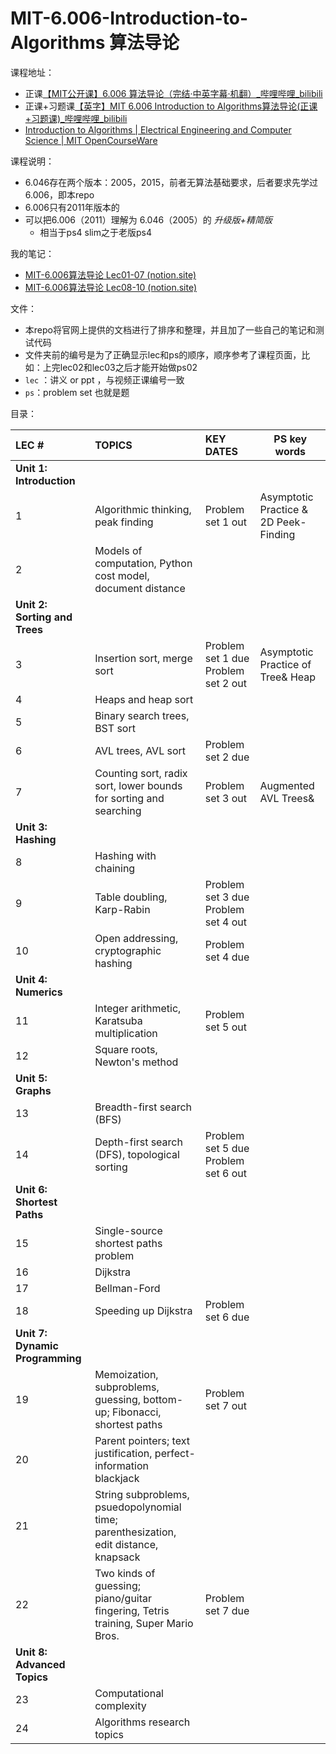 # MIT-6.006-Introduction-to-Algorithms 算法导论
课程地址：

- 正课[【MIT公开课】6.006 算法导论（完结·中英字幕·机翻）_哔哩哔哩_bilibili](https://www.bilibili.com/video/av84549127?spm_id_from=333.788.b_636f6d6d656e74.7)
- 正课+习题课[【英字】MIT 6.006 Introduction to Algorithms算法导论(正课+习题课)_哔哩哔哩_bilibili](https://www.bilibili.com/video/BV1Ep411R7RB?)
- [Introduction to Algorithms | Electrical Engineering and Computer Science | MIT OpenCourseWare](https://ocw.mit.edu/courses/electrical-engineering-and-computer-science/6-006-introduction-to-algorithms-fall-2011/)

课程说明：

- 6.046存在两个版本：2005，2015，前者无算法基础要求，后者要求先学过6.006，即本repo 
- 6.006只有2011年版本的
- 可以把6.006（2011）理解为 6.046（2005）的 *升级版+精简版*  
  - 相当于ps4 slim之于老版ps4

我的笔记：

- [MIT-6.006算法导论 Lec01-07 (notion.site)](https://chambray-launch-d34.notion.site/MIT-6-006-Lec01-07-7ba56159116541959f1a0eecf5e4eae2)
- [MIT-6.006算法导论 Lec08-10 (notion.site)](https://chambray-launch-d34.notion.site/MIT-6-006-Lec08-10-e198039d11c54555a10c445eed67a5df)

文件：

- 本repo将官网上提供的文档进行了排序和整理，并且加了一些自己的笔记和测试代码
- 文件夹前的编号是为了正确显示lec和ps的顺序，顺序参考了课程页面，比如：上完lec02和lec03之后才能开始做ps02
- `lec` ：讲义 or ppt ，与视频正课编号一致
- `ps`：problem set 也就是题

目录：

| LEC #                           | TOPICS                                                       | KEY DATES                           | PS key words                          |
| :------------------------------ | :----------------------------------------------------------- | :---------------------------------- | ------------------------------------- |
| **Unit 1: Introduction**        |                                                              |                                     |                                       |
| 1                               | Algorithmic thinking, peak finding                           | Problem set 1 out                   | Asymptotic Practice & 2D Peek-Finding |
| 2                               | Models of computation, Python cost model, document distance  |                                     |                                       |
| **Unit 2: Sorting and Trees**   |                                                              |                                     |                                       |
| 3                               | Insertion sort, merge sort                                   | Problem set 1 due Problem set 2 out | Asymptotic Practice of Tree& Heap     |
| 4                               | Heaps and heap sort                                          |                                     |                                       |
| 5                               | Binary search trees, BST sort                                |                                     |                                       |
| 6                               | AVL trees, AVL sort                                          | Problem set 2 due                   |                                       |
| 7                               | Counting sort, radix sort, lower bounds for sorting and searching | Problem set 3 out                   | Augmented AVL Trees&                  |
| **Unit 3: Hashing**             |                                                              |                                     |                                       |
| 8                               | Hashing with chaining                                        |                                     |                                       |
| 9                               | Table doubling, Karp-Rabin                                   | Problem set 3 due Problem set 4 out |                                       |
| 10                              | Open addressing, cryptographic hashing                       | Problem set 4 due                   |                                       |
| **Unit 4: Numerics**            |                                                              |                                     |                                       |
| 11                              | Integer arithmetic, Karatsuba multiplication                 | Problem set 5 out                   |                                       |
| 12                              | Square roots, Newton's method                                |                                     |                                       |
| **Unit 5: Graphs**              |                                                              |                                     |                                       |
| 13                              | Breadth-first search (BFS)                                   |                                     |                                       |
| 14                              | Depth-first search (DFS), topological sorting                | Problem set 5 due Problem set 6 out |                                       |
| **Unit 6: Shortest Paths**      |                                                              |                                     |                                       |
| 15                              | Single-source shortest paths problem                         |                                     |                                       |
| 16                              | Dijkstra                                                     |                                     |                                       |
| 17                              | Bellman-Ford                                                 |                                     |                                       |
| 18                              | Speeding up Dijkstra                                         | Problem set 6 due                   |                                       |
| **Unit 7: Dynamic Programming** |                                                              |                                     |                                       |
| 19                              | Memoization, subproblems, guessing, bottom-up; Fibonacci, shortest paths | Problem set 7 out                   |                                       |
| 20                              | Parent pointers; text justification, perfect-information blackjack |                                     |                                       |
| 21                              | String subproblems, psuedopolynomial time; parenthesization, edit distance, knapsack |                                     |                                       |
| 22                              | Two kinds of guessing; piano/guitar fingering, Tetris training, Super Mario Bros. | Problem set 7 due                   |                                       |
| **Unit 8: Advanced Topics**     |                                                              |                                     |                                       |
| 23                              | Computational complexity                                     |                                     |                                       |
| 24                              | Algorithms research topics                                   |                                     |                                       |



